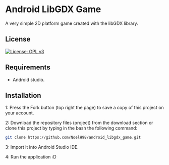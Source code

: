 # Android LibGDX Game
A very simple 2D platform game created with the libGDX library. 

## License
[![License: GPL v3](https://img.shields.io/badge/License-GPLv3-blue.svg)](https://www.gnu.org/licenses/gpl-3.0)

## Requirements
* Android studio.

## Installation
1: Press the Fork button (top right the page) to save a copy of this project on your account.

2: Download the repository files (project) from the download section or clone this project by typing in 
   the bash the following command:

```bash
git clone https://github.com/NoelH98/android_libgdx_game.git
```
3: Import it into Android Studio IDE.

4: Run the application :D
